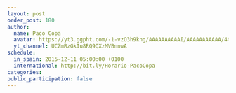 ```yaml
---
layout: post
order_post: 180
author:
  name: Paco Copa
  avatar: https://yt3.ggpht.com/-1-vzO3h9kng/AAAAAAAAAAI/AAAAAAAAAAA/4t-P40--UIY/s88-c-k-no/photo.jpg
  yt_channel: UCZmRzGkIu8RQ9QXzMVBnnwA
schedule:
  in_spain: 2015-12-11 05:00:00 +0100
  international: http://bit.ly/Horario-PacoCopa
categories:
public_participation: false
---
```


